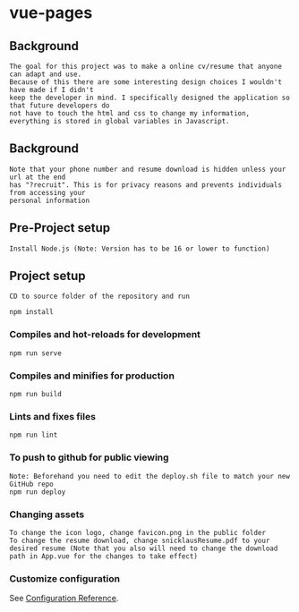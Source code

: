 # vue-pages

## Background
```
The goal for this project was to make a online cv/resume that anyone can adapt and use.
Because of this there are some interesting design choices I wouldn't have made if I didn't
keep the developer in mind. I specifically designed the application so that future developers do
not have to touch the html and css to change my information, everything is stored in global variables in Javascript.
```
## Background
```
Note that your phone number and resume download is hidden unless your url at the end
has "?recruit". This is for privacy reasons and prevents individuals from accessing your
personal information
```

## Pre-Project setup
```
Install Node.js (Note: Version has to be 16 or lower to function)

```

## Project setup
```
CD to source folder of the repository and run

npm install
```

### Compiles and hot-reloads for development
```
npm run serve
```

### Compiles and minifies for production
```
npm run build
```

### Lints and fixes files
```
npm run lint
```

### To push to github for public viewing
```
Note: Beforehand you need to edit the deploy.sh file to match your new GitHub repo
npm run deploy
```

### Changing assets
```
To change the icon logo, change favicon.png in the public folder
To change the resume download, change snicklausResume.pdf to your desired resume (Note that you also will need to change the download path in App.vue for the changes to take effect)

```

### Customize configuration
See [Configuration Reference](https://cli.vuejs.org/config/).
